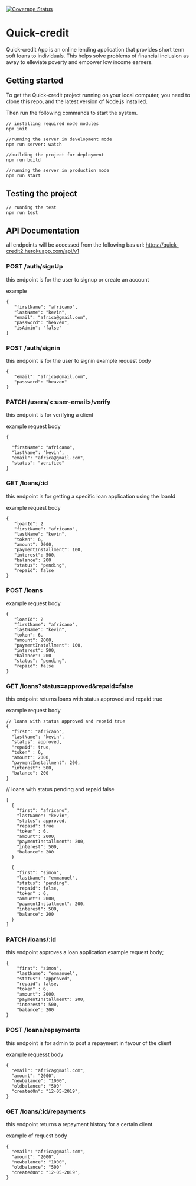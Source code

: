 [![Coverage Status](https://coveralls.io/repos/github/africanoKevin/Quick-credit/badge.svg?branch=develop)](https://coveralls.io/github/africanoKevin/Quick-credit?branch=develop)

# Quick-credit

Quick-credit App is an online lending application that provides short term soft loans to individuals. This helps solve problems of financial inclusion as away to elleviate poverty and empower low income earners.

## Getting started
To get the Quick-credit project running on your local computer, you need to clone this repo, and the latest version of Node.js installed.

Then run the following commands to start the system.

```
// installing required node modules
npm init

//running the server in development mode
npm run server: watch

//building the project for deployment
npm run build

//running the server in production mode
npm run start
```

## Testing the project

```
// running the test
npm run test
```

## API Documentation

all endpoints will be accessed from the following bas url:
https://quick-credit2.herokuapp.com/api/v1

### POST /auth/signUp
this endpoint is for the user to signup or create an account

example
```
{
   "firstName": "africano",
   "lastName": "kevin",
   "email": "africa@gmail.com",
   "password": "heaven",
   "isAdmin": "false"
}
```

### POST /auth/signin
this endpoint is for the user to signin
example request body
```
{
   "email": "africa@gmail.com",
   "password": "heaven"
}
```

### PATCH /users/<:user-email>/verify
this endpoint is for verifying a client

example request body
```
{

  "firstName": "africano",
  "lastName": "kevin",
  "email": "africa@gmail.com",
  "status": "verified"
} 
```

### GET /loans/:id
this endpoint is for getting a specific loan application using the loanId

example request body
```
{
   "loanId": 2
   "firstName": "africano",
   "lastName": "kevin",
   "token": 6,
   "amount": 2000,
   "paymentInstallment": 100,
   "interest": 500,
   "balance": 200
   "status": "pending",
   "repaid": false
}
```

### POST /loans
example request body

```
{
   "loanId": 2
   "firstName": "africano",
   "lastName": "kevin",
   "token": 6,
   "amount": 2000,
   "paymentInstallment": 100,
   "interest": 500,
   "balance": 200
   "status": "pending",
   "repaid": false
}
```

### GET /loans?status=approved&repaid=false
this endpoint returns loans with status approved and repaid true 

example request body
```
// loans with status approved and repaid true
{
  "first": "africano",
  "lastName": "kevin",
  "status": approved,
  "repaid": true,
  "token" : 6,
  "amount": 2000,
  "paymentInstallment": 200,
  "interest": 500,
  "balance": 200
}
```

// loans with status pending and repaid false
```
[
  {
    "first": "africano",
    "lastName": "kevin",
    "status": approved,
    "repaid": true
    "token" : 6,
    "amount": 2000,
    "paymentInstallment": 200,
    "interest": 500,
    "balance": 200
  }
  
  {
    "first": "simon",
    "lastName": "emmanuel",
    "status": "pending",
    "repaid": false,
    "token" : 6,
    "amount": 2000,
    "paymentInstallment": 200,
    "interest": 500,
    "balance": 200
  }
]
```

### PATCH /loans/:id
this endpoint approves a loan application
example request body;
```
{
    "first": "simon",
    "lastName": "emmanuel",
    "status": "approved",
    "repaid": false,
    "token" : 6,
    "amount": 2000,
    "paymentInstallment": 200,
    "interest": 500,
    "balance": 200
}
```

### POST /loans/repayments
this endpoint is for admin to post a repayment in favour of the client

example requesst body
```
{
  "email": "africa@gmail.com",
  "amount": "2000",
  "newbalance": "1000",
  "oldbalance": "500"
  "createdOn": "12-05-2019",
}
```

### GET /loans/:id/repayments
this endpoint returns a repayment history for a certain client.

example of request body
```
{
  "email": "africa@gmail.com",
  "amount": "2000",
  "newbalance": "1000",
  "oldbalance": "500"
  "createdOn": "12-05-2019",
}
```

 
     


